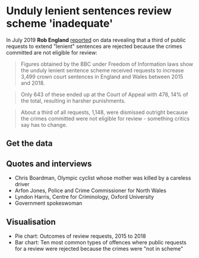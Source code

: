 # Unduly lenient sentences review scheme 'inadequate'

In July 2019 **Rob England** [reported](https://www.bbc.co.uk/news/uk-47879288) on data revealing that a third of public requests to extend "lenient" sentences are rejected because the crimes committed are not eligible for review:

> Figures obtained by the BBC under Freedom of Information laws show the unduly lenient sentence scheme received requests to increase 3,499 crown court sentences in England and Wales between 2015 and 2018.

> Only 643 of these ended up at the Court of Appeal with 478, 14% of the total, resulting in harsher punishments.

> About a third of all requests, 1,148, were dismissed outright because the crimes committed were not eligible for review - something critics say has to change.

## Get the data

## Quotes and interviews

* Chris Boardman, Olympic cyclist whose mother was killed by a careless driver
* Arfon Jones, Police and Crime Commissioner for North Wales
* Lyndon Harris, Centre for Criminology, Oxford University
* Government spokeswoman

## Visualisation

* Pie chart: Outcomes of review requests, 2015 to 2018
* Bar chart: Ten most common types of offences where public requests for a review were rejected because the crimes were "not in scheme"







